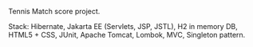 Tennis Match score project.

Stack: Hibernate, Jakarta EE (Servlets, JSP, JSTL), H2 in memory DB, HTML5 + CSS, JUnit, Apache Tomcat, Lombok, MVC, Singleton pattern.
